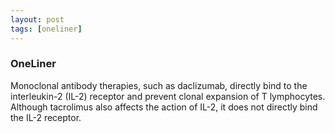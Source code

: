 ```yaml
---
layout: post
tags: [oneliner]
---
```



### OneLiner

Monoclonal antibody therapies, such as daclizumab, directly bind to the interleukin-2 (IL-2) receptor and prevent clonal expansion of T lymphocytes. Although tacrolimus also affects the action of IL-2, it does not directly bind the IL-2 receptor.

